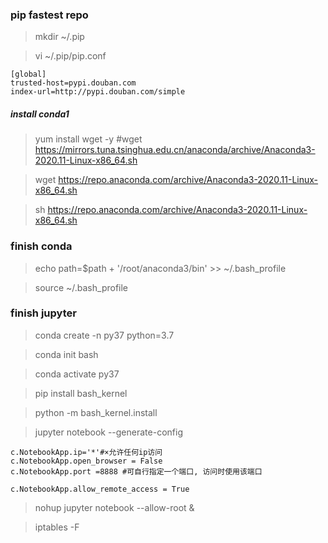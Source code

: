 ### pip fastest repo
> mkdir ~/.pip

> vi ~/.pip/pip.conf
```
[global]
trusted-host=pypi.douban.com
index-url=http://pypi.douban.com/simple
```
##### install conda1
> yum install wget -y
#wget https://mirrors.tuna.tsinghua.edu.cn/anaconda/archive/Anaconda3-2020.11-Linux-x86_64.sh

> wget https://repo.anaconda.com/archive/Anaconda3-2020.11-Linux-x86_64.sh

> sh https://repo.anaconda.com/archive/Anaconda3-2020.11-Linux-x86_64.sh

### finish conda 
> echo path=$path + '/root/anaconda3/bin' >> ~/.bash_profile 

> source ~/.bash_profile

### finish jupyter
> conda create -n py37 python=3.7

> conda init bash

> conda activate py37

> pip install bash_kernel

> python -m bash_kernel.install

> jupyter notebook --generate-config

```
c.NotebookApp.ip='*'#×允许任何ip访问
c.NotebookApp.open_browser = False
c.NotebookApp.port =8888 #可自行指定一个端口, 访问时使用该端口

c.NotebookApp.allow_remote_access = True
```

> nohup jupyter notebook --allow-root &

> iptables -F



